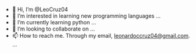 - 👋 Hi, I’m @LeoCruz04
- 👀 I’m interested in learning new programming languages ...
- 🌱 I’m currently learning python ...
- 💞️ I’m looking to collaborate on ...
- 📫 How to reach me. Through my email, leonardoccruz04@gmail.com.
   ...

<!---
LeoCruz04/LeoCruz04 is a ✨ special ✨ repository because its `README.md` (this file) appears on your GitHub profile.
You can click the Preview link to take a look at your changes.
--->
